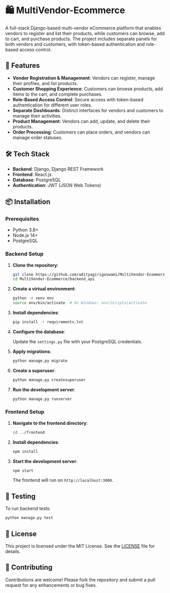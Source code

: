 # 🛍️ MultiVendor-Ecommerce

A full-stack Django-based multi-vendor eCommerce platform that enables vendors to register and list their products, while customers can browse, add to cart, and purchase products. The project includes separate panels for both vendors and customers, with token-based authentication and role-based access control.

## 🚀 Features

- **Vendor Registration & Management**: Vendors can register, manage their profiles, and list products.
- **Customer Shopping Experience**: Customers can browse products, add items to the cart, and complete purchases.
- **Role-Based Access Control**: Secure access with token-based authentication for different user roles.
- **Separate Dashboards**: Distinct interfaces for vendors and customers to manage their activities.
- **Product Management**: Vendors can add, update, and delete their products.
- **Order Processing**: Customers can place orders, and vendors can manage order statuses.

## 🛠️ Tech Stack

- **Backend**: Django, Django REST Framework
- **Frontend**: React.js
- **Database**: PostgreSQL
- **Authentication**: JWT (JSON Web Tokens)

## 📦 Installation

### Prerequisites

- Python 3.8+
- Node.js 14+
- PostgreSQL

### Backend Setup

1. **Clone the repository**:

   ```bash
   git clone https://github.com/adityagirigoswami/MultiVendor-Ecommerce.git
   cd MultiVendor-Ecommerce/backend_api
   ```

2. **Create a virtual environment**:

   ```bash
   python -m venv env
   source env/bin/activate  # On Windows: env\Scripts\activate
   ```

3. **Install dependencies**:

   ```bash
   pip install -r requirements.txt
   ```

4. **Configure the database**:

   Update the `settings.py` file with your PostgreSQL credentials.

5. **Apply migrations**:

   ```bash
   python manage.py migrate
   ```

6. **Create a superuser**:

   ```bash
   python manage.py createsuperuser
   ```

7. **Run the development server**:

   ```bash
   python manage.py runserver
   ```

### Frontend Setup

1. **Navigate to the frontend directory**:

   ```bash
   cd ../frontend
   ```

2. **Install dependencies**:

   ```bash
   npm install
   ```

3. **Start the development server**:

   ```bash
   npm start
   ```

   The frontend will run on `http://localhost:3000`.

## 🧪 Testing

To run backend tests:

```bash
python manage.py test
```

## 📄 License

This project is licensed under the MIT License. See the [LICENSE](LICENSE) file for details.

## 🤝 Contributing

Contributions are welcome! Please fork the repository and submit a pull request for any enhancements or bug fixes.

